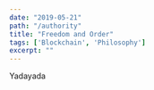 ```yaml
---
date: "2019-05-21"
path: "/authority"
title: "Freedom and Order"
tags: ['Blockchain', 'Philosophy']
excerpt: ""
---
```


Yadayada